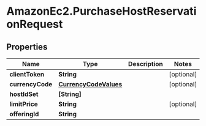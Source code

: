 # AmazonEc2.PurchaseHostReservationRequest

## Properties

Name | Type | Description | Notes
------------ | ------------- | ------------- | -------------
**clientToken** | **String** |  | [optional] 
**currencyCode** | [**CurrencyCodeValues**](CurrencyCodeValues.md) |  | [optional] 
**hostIdSet** | **[String]** |  | 
**limitPrice** | **String** |  | [optional] 
**offeringId** | **String** |  | 


